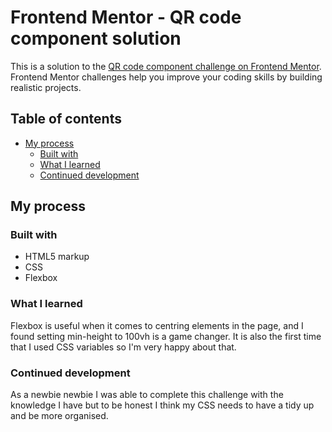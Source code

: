 # Frontend Mentor - QR code component solution

This is a solution to the [QR code component challenge on Frontend Mentor](https://www.frontendmentor.io/challenges/qr-code-component-iux_sIO_H). Frontend Mentor challenges help you improve your coding skills by building realistic projects. 

## Table of contents

- [My process](#my-process)
  - [Built with](#built-with)
  - [What I learned](#what-i-learned)
  - [Continued development](#continued-development)


## My process

### Built with

- HTML5 markup
- CSS 
- Flexbox

### What I learned
Flexbox is useful when it comes to centring elements in the page, and I found setting min-height to 100vh is a game changer. It is also the first time that I used CSS variables so I'm very happy about that.


### Continued development
As a newbie newbie I was able to complete this challenge with the knowledge I have but to be honest I think my CSS needs to have a tidy up and be more organised.

